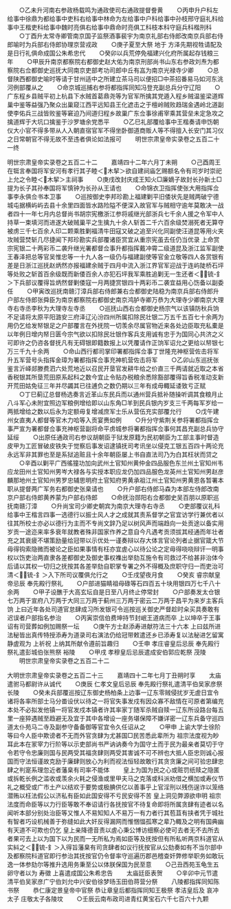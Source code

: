 <!-- { "loadSidebar": true } -->
　　○乙未升河南右参政杨载鸣为通政使司右通政提督誊黄
　　○丙申升户科左给事中徐鼎为都给事中吏科右给事中林命为左给事中户科给事中孙枝邢守庭礼科给事中王楷吏科给事中魏时亮俱右给事中鼎命时亮俱工科枝本科守庭兵科楷刑科
　　○丁酉升太常寺卿管南京国子监祭酒事裴宇为南京礼部右侍郎改南京兵部右侍郎喻时为兵部右侍郎协理京营戎政
　　○庚子夏至大祭  地于  方泽先期视牲请配及是日行礼俱命成国公朱希忠代
　　○癸卯以兵荒停免福建兴化府所属起存钱粮三年
　　○甲辰升南京都察院右都御史赵大佑为南京刑部尚书山东右参政刘焘为都察院右佥都御史巡抚大同南京吏部考功司郎中丘有嵓为南京光禄寺少卿
　　○总督陕西都御史喻时等请于甘州适中之所建立茶马司以便招□中茶招番易马如河东洮河例部覆从之
　　○命京城巡捕右参将都指挥同知冯登充副总兵分守辽阳
　　○广东程乡县贼平初上杭县下水贼首葛鼎尧等为官军所擒其党遁入程乡贼温鉴梁道辉巢中鉴等益强乃聚众出巢窥江西平远知县王化遮击之于檀岭贼败趋瑞金遇岭北道副使李佑兵三战皆败鉴等窘迫乃间道归程乡故巢广东佥事徐甫宰乘其营垒未定急攻之擒道辉于大坑口擒鉴于沙罗塘余党悉平
　　○乙巳礼部覆给事中王楷奏请申饬朝仪大小官不得多带从人入朝直宿官军不得坐卧御道商贩人等不得擅入长安门其习仪之日常朝官不得无故不至违者俱论如法报可
　　明世宗肃皇帝实录卷之五百二十一终



明世宗肃皇帝实录卷之五百二十二
　　嘉靖四十二年六月丁未朔
　　○己酉周王在铤言奉国将军安河有孝行其子睦＜木挈＞欲自建祠庙乞赐额名令有司岁时崇祀上允之令睦＜木挈＞主祠事
　　○庚戌改封庆成王知火□廉嫡子故封长孙新土□提为长子其孙奉国将军慎钟为长孙从王请也
　　○命锦衣卫指挥使张大用指挥佥事李永俱佥书本卫事
　　○巡按御史李邦珍勘上福建剿平旧倭状先是贼两破宁德城屯据横屿屿去县十余里四面皆水路险隘不便深入故官军与贼相守逾年莫敢决一战者四十一年七月内总督尚书胡宗宪檄浙江参将戚继光部浙兵七千余人援之令军中人持草一束填河而进遂大破贼巢平之生擒九十余人斩首二千六百余级焚溺死者无算夺被虏三千七百余人印二颗乘胜剿福清牛田寇又破之追至兴化同副使汪道昆等用火夹攻贼营焚斩几尽捷闻下邦珍勘实兵部覆诸臣赏宜从重宗宪虽去任仍当优录  上命赏宗宪银二十两彩币二袭升继光署都督佥事升都指挥戴冲霄二级道昆及浙江监军副使王春泽把总等官吴惟忠等一十九人各一级仍与福建副使等官金立敬等四人各赏银有差是日浙江巡抚赵炳然亦报福建余贼于四月中流入浙江界官军迎战于连屿陡桥石坪等处败之斩首百余级既而新倭百余人亦犯石坪我军乘胜追剿无一生还者＜锍-釒＞下兵部议覆得旨炳然督剿倭寇一月两捷赏银四十两彩币二袭宜益用心饬备以副委任
　　○甲寅改巡抚南赣汀漳兵部右侍郎兼右佥都御史陆稳为南京兵部右侍郎升户部左侍郎张舜臣为南京都察院右都御史南京鸿胪寺卿万恭为大理寺少卿南京大理寺右寺丞李秋为大理寺左寺丞
　　○巡抚山西右佥都御史杨宗气以该镇防秋兵饷不足请将太原平阳潞安三府泽辽沁汾四州所属扣除民壮银二万五千五百七十余两为用仍乞给发帑银足之户部覆言在外抚院一切羡余尽属官物近来各处边臣取充私橐是以年例日增内帑日匮今宗气欲以扣除民壮银作客兵支用诚有忠于为国同心共济之义可即许之仍咨各督抚凡有无碍银即籍数报上以凭覆请作正饷军诏允之更给以帑银七万三千九十余两
　　○命山西行都司掌印署都指挥佥事丁世隆充神枢营佐击将军升五军营号头指挥金璋为署都指挥佥事充神机营佐击将军
　　○乙卯山东巡抚张鉴言沂峄郯滕费泗六处荒地近以召民开垦官发耕牛给之价直三千两请就近取之本省香税银其所垦荒田原系起科之数今宜止令贴办税粮余悉除豁部覆得旨香税准动支新开荒田姑免征三年并尽蠲其已往逋负之数仍期以三年有成毋輙延诿致亏正赋
　　○丁巳蓟辽总督杨选奏言近革山东民兵而以通州营兵抵补随操听调其食粮月止八斗军心未附宜照边军粮例增给即以山东角□羊到民兵银内岁支三千两每军岁给一两抵增给之数以后永为定额毋复增减庶军士乐从营伍充实部覆允行
　　○戊午建州女直夷人都督等官木力哈等入贡宴赉如例
　　○升分守紫荆关参将署都指挥佥事严宣为署都督佥事充神枢营副将命平虏城参将署都指挥佥事何其昌充副总兵协守延绥
　　○出原任通政司右参议胡朝臣于狱发原籍为民初朝臣为工部主事时督造皮甲为工匠冒破皮铁失于觉察后事发诏逮镇抚司考讯坐以侵克工银五百四十两论充永远军非其罪也至是系狱追赃且十余年朝臣屡上书自直法司乃为白其枉状而贷之
　　○辛酉以剿平广西徭獞功加向武州土官知州黄仲金四品服色东兰州土官知州韦应龙田州土官知州男岑大禄各与实授本职应龙仍加四品服色龙英州土官知州男赵彦麟那地州土官知州男罗忠辅思明府土官知府男黄承祖江州土官知州男黄恩各暂署本职从提督两广军务右都御史张臬请也
　　○升户部右侍郎马森为本部左侍郎改南京户部右侍郎黄养蒙为户部右侍郎
　　○命抚治郧阳右佥都御史吴百朋以原职巡抚南赣汀漳
　　○升尚宝司少卿史朝宾为南京大理寺右寺丞
　　○吏部覆议礼科给事中王楷言四事一选德行以振士风人才之成就其责系督学之官宜访学行兼优者以往其所校士亦必以德行为主而不专尚文辞乃足以树风声而端趋向一处贡途以备实用岁贡一途迩来率多衰年就教者殊非国家作养之意自今凡遇考贡须拔其经通而年壮者充之其衰疲不堪策励量给冠带以示优处一谨奏辩以存大体言官论列者止据官箴大节毋得钩索隐微而被论之臣如果事情有枉亦宜虗心以待公论之定毋得哓哓辩讦一明事权以饬吏治两直隶各差都御史及御史事权襍出举劾互施令有司救过不给甚非治体今后请以其权一切归之抚按其各差举劾自职掌专署之外不得概及庶职守归一而吏治可清＜锍-釒＞入下所司议覆俱允行之
　　○壬戌望夜月食
　　○癸亥  睿宗献皇帝忌辰  奉先殿行祭礼
　　○户部进猫睛祖母碌等石四百五十块用银四万七千八十余两
　　○甲子设醮于大高玄坛自是日至八月终止停常封
　　○户部奏发太仓银七万两于宣府八万两于大同三万两于蓟州三万两于密云二万两于昌平为来岁主客兵饷  上曰近年各处司道官怠肆成习所发银可令巡按巡关御史严督趁时籴买具奏敢有迟误者户部指名参治
　　○丙寅崇信伯费坤持节封岷王道病而卒  上以坤卒于王事诏有司营葬如例加赐祭一坛
　　○庚午方士赵添寿进献符法三十六本  上曰兹所进法秘皆出真传特授添寿为道录司右演法仍给冠带敕遣还乡已添寿复以法秘进乞留寓静虗观为  上祈祝  上纳其所献令遵前旨趣归
　　○壬申  孝庄睿皇后忌辰  奉先殿行祭礼遣彭城伯张熊祭  裕陵
　　○甲戌  孝穆皇后忌辰遣成安伯郭应乾祭  茂陵
　　明世宗肃皇帝实录卷之五百二十二




大明世宗肃皇帝实录卷之五百二十三
　　嘉靖四十二年七月丁丑朔时享
　　太庙遣驸马都尉许从诚代
　　○庚辰  仁孝文皇后忌辰  奉先殿行祭礼遣清平伯吴家彦祭  长陵
　　○癸未兵部覆巡按辽东御史杨柏条上边事一辽东零贼侵扰岁无虗日宜令诸将各率所部士马分畨设伏以待之一将官失事发戍有因众寡不敌情在可原者第编充本处不必拟发他镇一将官发戍本镇者许其率家丁随军杀贼自赎一辽东所设路台每五里一座猝遇贼至趋避无及宜于其中各增设一座务堪保障不嫌详密一辽东兵备守巡四道太仆苑马二寺及副参守备备御等官宜令久任诏从之
　　○甲申  上谕大学士徐阶等曰今人臣中欺谤者不无而外官贪肆为尤甚国□民苦悉此辈所为  祖宗法度视为眇耳此本在冡宰力行阶等以示吏部尚书严讷讷奏今为国守土而于民为最亲者莫切于守令若守令忠廉则国与民两受其福贪肆则两受其害诚不可不辨也大抵人臣忠则诚心报国而守法恒谨故克励于廉肆则放心为利而视法恒轻故敢行其贪贪廉之间可验忠肆忠肆之判寔系理忽近者藩臬有司率不能体
　　皇上为国为民之心或赃罚纸赎之隐匿或拆乾长例之滥收或羡余火耗之侵渔或里甲夫马之克落或科派劝借之横加或寿仪节礼之概受或广市土产以结欢于要势或极腆供亿以善事乎上官淫刑以残伤逞诈以笼络潜贿以枉法假公以济私有臣如此国安得不亏民安得不苦  皇上洞见弊源欲申明  祖宗法度而命臣等以力行臣等敢不奉诏请行各抚按官不待复命即将所属贪肆有迹者以名闻听本部分别处治臣等又惟人不易知知人不易万一有力者行其苞苴有挟者凭于城社有智者巧设机械善于弥缝如此大奸反得漏网而惟悃愊孤寒之辈乃輙及之明有国典幽有天道不可欺也仍乞  皇上亲降德音责以虗心秉公博访细察必使可去者无不去所去者果可去上以为国下以为民而一无所私为焉如臣等及抚按但有所私听两京科道官从实紏之＜锍-釒＞入得旨藩臬有司贪肆者如议行抚按官从公劾奏如有不当尔部中及都察院科道官即行参治其抚按官仍令督率守巡遍历郡邑稽查奸弊修举职务如敢玩逸一体参劾尔等推升选用务秉至公以体朕保国为民至意
　　○己丑西苑玉龟生五卵守者以为  寿徵  上喜遣成国公朱希忠告
　　太庙廷臣表贺
　　○辛卯中元节遣清平伯吴家彦广宁伯刘允中兴安伯徐梦旸玉田伯蒋营分祭
　　八陵都指挥同知陈书祭
　　恭仁康定景皇帝中官祭  恭让章皇后都指挥同知王极祭  孝洁皇后及  哀冲太子  庄敬太子各陵坟
　　○壬辰云南布政司进青红黄宝石六千七百六十九颗

